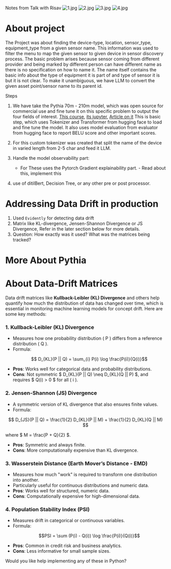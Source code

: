 
Notes from Talk with Risav
![1.jpg](1.jpg)
![2.jpg](2.jpg)
![3.jpg](3.jpg)
![4.jpg](4.jpg)


# About project

The Project was about finding the device-type, location, sensor_type, equipment_type from a given sensor name.
This information was used to filter the menu to map the given sensor to given device in sensor discovery process.
The basic problem arises because sensor coming from different provider and being marked by different person can have different name as there is no specification on how to name it.
The name itself contains the basic info about the type of equipment it is part of and type of sensor it is but it is not clear.
To make it unambiguous, we have LLM to convert the given asset point/sensor name to its parent id.


Steps 

1. We have take the Pythia 70m - 210m model, which was open source for commercial use and fine tune it on this specific problem to output the four fields of interest.
[This course](https://www.deeplearning.ai/short-courses/finetuning-large-language-models/), [its jupyter](https://github.com/pelinbalci/LLM_Notebooks/blob/main/LLM_Finetuning.ipynb), [Article on it](https://medium.com/@balci.pelin/llm-finetuning-410e8a2738ef)
This is basic step, which uses Tokenizer and Transformer from hugging face to load and fine tune the model. It also uses model evaluation from evaluator from hugging face to report BELU score and other important scores.
2. For this custom tokenizer was created that split the name of the device in varied length from 2-5 char and feed it LLM.


3. Handle the model observability part:
   - For These uses the Pytorch Gradient explainability part. - Read about this, implement this 


4. use of ditilBert, Decision Tree, or any other pre or post processor.


# Addressing Data Drift in production
1. Used `Evidently` for detecting data drift 
2. Matrix like KL-divergence, Jensen-Shannon Divergence or JS Divergence, Refer in the later section below for more details.
3. Question: How exactly was it used? What was the matrices being tracked?






# More About Pythia 

















# About Data-Drift Matrices

Data drift matrices like **Kullback-Leibler (KL) Divergence** and others help quantify how much the distribution of data has changed over time, which is essential in monitoring machine learning models for concept drift. Here are some key methods:

### 1. **Kullback-Leibler (KL) Divergence**  
   - Measures how one probability distribution \( P \) differs from a reference distribution \( Q \).  
   - Formula:  
     ```math
      D_{KL}(P || Q) = \sum_{i} P(i) \log \frac{P(i)}{Q(i)}
      ```
   - **Pros**: Works well for categorical data and probability distributions.  
   - **Cons**: Not symmetric $ D_{KL}(P || Q) \neq D_{KL}(Q || P) $, and requires $ Q(i) > 0 $ for all \( i \).  

### 2. **Jensen-Shannon (JS) Divergence**  
   - A symmetric version of KL divergence that also ensures finite values.  
   - Formula:  
     
   ``` math
     D_{JS}(P || Q) = \frac{1}{2} D_{KL}(P || M) + \frac{1}{2} D_{KL}(Q || M)  
   ```

 where $ M = \frac{P + Q}{2} $.  
   - **Pros**: Symmetric and always finite.  
   - **Cons**: More computationally expensive than KL divergence.  

### 3. **Wasserstein Distance (Earth Mover’s Distance - EMD)**  
   - Measures how much "work" is required to transform one distribution into another.  
   - Particularly useful for continuous distributions and numeric data.  
   - **Pros**: Works well for structured, numeric data.  
   - **Cons**: Computationally expensive for high-dimensional data.  
 

### 4. **Population Stability Index (PSI)**  
   - Measures drift in categorical or continuous variables.  
   - Formula:  
     ```math
     PSI = \sum (P(i) - Q(i)) \log \frac{P(i)}{Q(i)}
     ```
   - **Pros**: Common in credit risk and business analytics.  
   - **Cons**: Less informative for small sample sizes.  

Would you like help implementing any of these in Python?
